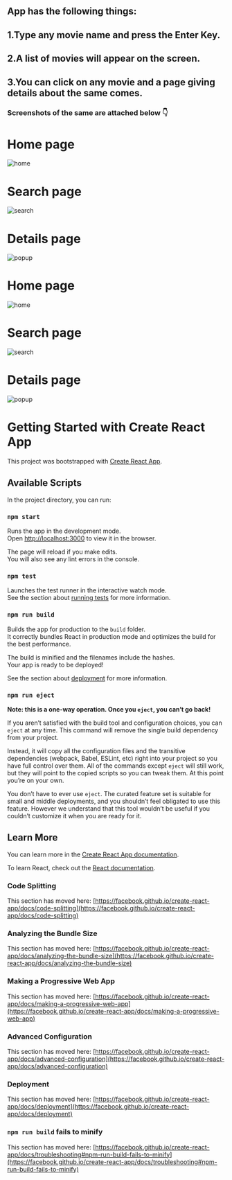 ## App has the following things:
## 1.Type any movie name and press the Enter Key.
## 2.A list of movies will appear on the screen.
## 3.You can click on any movie and a page giving details about the same comes.

### Screenshots of the same are attached below 👇

# Home page
[](url)
![home](https://user-images.githubusercontent.com/60268597/106183378-265d4e00-61c6-11eb-9b4f-47f27de8d8ed.PNG)

# Search page
![search](https://user-images.githubusercontent.com/60268597/106183396-2b220200-61c6-11eb-9e2b-85c9ea39af47.PNG)

# Details page
![popup](https://user-images.githubusercontent.com/60268597/106183384-28271180-61c6-11eb-8979-55dacd6eddb0.PNG)


# Home page
[](url)
![home](https://user-images.githubusercontent.com/60268597/106183378-265d4e00-61c6-11eb-9b4f-47f27de8d8ed.PNG)

# Search page
![search](https://user-images.githubusercontent.com/60268597/106183396-2b220200-61c6-11eb-9e2b-85c9ea39af47.PNG)

# Details page
![popup](https://user-images.githubusercontent.com/60268597/106183384-28271180-61c6-11eb-8979-55dacd6eddb0.PNG)



# Getting Started with Create React App

This project was bootstrapped with [Create React App](https://github.com/facebook/create-react-app).

## Available Scripts

In the project directory, you can run:

### `npm start`

Runs the app in the development mode.\
Open [http://localhost:3000](http://localhost:3000) to view it in the browser.

The page will reload if you make edits.\
You will also see any lint errors in the console.

### `npm test`

Launches the test runner in the interactive watch mode.\
See the section about [running tests](https://facebook.github.io/create-react-app/docs/running-tests) for more information.

### `npm run build`

Builds the app for production to the `build` folder.\
It correctly bundles React in production mode and optimizes the build for the best performance.

The build is minified and the filenames include the hashes.\
Your app is ready to be deployed!

See the section about [deployment](https://facebook.github.io/create-react-app/docs/deployment) for more information.

### `npm run eject`

**Note: this is a one-way operation. Once you `eject`, you can’t go back!**

If you aren’t satisfied with the build tool and configuration choices, you can `eject` at any time. This command will remove the single build dependency from your project.

Instead, it will copy all the configuration files and the transitive dependencies (webpack, Babel, ESLint, etc) right into your project so you have full control over them. All of the commands except `eject` will still work, but they will point to the copied scripts so you can tweak them. At this point you’re on your own.

You don’t have to ever use `eject`. The curated feature set is suitable for small and middle deployments, and you shouldn’t feel obligated to use this feature. However we understand that this tool wouldn’t be useful if you couldn’t customize it when you are ready for it.

## Learn More

You can learn more in the [Create React App documentation](https://facebook.github.io/create-react-app/docs/getting-started).

To learn React, check out the [React documentation](https://reactjs.org/).

### Code Splitting

This section has moved here: [https://facebook.github.io/create-react-app/docs/code-splitting](https://facebook.github.io/create-react-app/docs/code-splitting)

### Analyzing the Bundle Size

This section has moved here: [https://facebook.github.io/create-react-app/docs/analyzing-the-bundle-size](https://facebook.github.io/create-react-app/docs/analyzing-the-bundle-size)

### Making a Progressive Web App

This section has moved here: [https://facebook.github.io/create-react-app/docs/making-a-progressive-web-app](https://facebook.github.io/create-react-app/docs/making-a-progressive-web-app)

### Advanced Configuration

This section has moved here: [https://facebook.github.io/create-react-app/docs/advanced-configuration](https://facebook.github.io/create-react-app/docs/advanced-configuration)

### Deployment

This section has moved here: [https://facebook.github.io/create-react-app/docs/deployment](https://facebook.github.io/create-react-app/docs/deployment)

### `npm run build` fails to minify

This section has moved here: [https://facebook.github.io/create-react-app/docs/troubleshooting#npm-run-build-fails-to-minify](https://facebook.github.io/create-react-app/docs/troubleshooting#npm-run-build-fails-to-minify)
